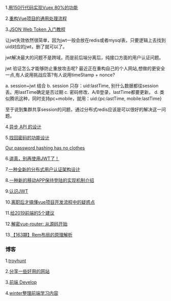 
1.[用150行代码实现Vuex 80%的功能](https://juejin.im/post/5c62ea95e51d457ffe60c084)

2.[重构Vue项目的通用处理流程](https://juejin.im/post/5c60e3a3e51d457fa277efc1)

3.[JSON Web Token 入门教程](http://www.ruanyifeng.com/blog/2018/07/json_web_token-tutorial.html)

让jwt失效依然很简单，因为jwt一般会放在redis或者mysql表，只要逻辑上去找到uid对应的jwt，删了就可以了。

jwt解决最大的问题不是跨域，而是前后端分离后，纯接口方面的用户认证问题。

jwt 验证怎么才能够防止重放攻击呢? 最近正在重构自己的个人网站,想做的更安全一点,有人说用挑战应答?有人说用timeStamp + nonce? 

  a. session+jwt 结合
  b. session 只存：uid:lastTime, 别什么数据都往session 丢。用lastTime确定是否过期
  c. 密码修改、A/B登录，lastTime都要更新。
  d. 类似腾讯这种，同时支持pc+mobile，就用：uid:{pc:lastTime, mobile:lastTime}
  
 至于说到集群共享session的问题，通过分布式redis应该是可以很好的解决这一问题。
 
 4.[异步 API 的设计](http://www.ruanyifeng.com/blog/2018/12/async-api-design.html)
 
 5.[找回密码的功能设计](http://www.ruanyifeng.com/blog/2019/02/password.html)
 
 [Our password hashing has no clothes](https://www.troyhunt.com/our-password-hashing-has-no-clothes/)
 
 6.[讲真，别再使用JWT了！](https://www.jianshu.com/p/af8360b83a9f)
 
 7.[一种全新的分布式用户认证架构设计](https://www.jianshu.com/p/85d86877a1a6)
 
 8.[一种新的移动APP保持登陆的实现机制介绍](https://www.jianshu.com/p/b4cf771e570e)
 
 9.[认识JWT](https://www.cnblogs.com/cjsblog/p/9277677.html)
 
 10.[离职后才搞懂vue项目开发流程中的疑惑点](https://juejin.im/post/5c488a3cf265da615705cc2a)
 
 11.[给2019前端的5个建议](https://juejin.im/post/5c617c576fb9a049e93d33a4)
 
 12.[解密vue-router: 从源码开始](https://juejin.im/post/5af108dc518825672565cf31)
 
 13.[【163期】Rem布局的原理解析](https://mp.weixin.qq.com/s?__biz=MzA5Njc3Njk5NA==&mid=2650529379&idx=1&sn=72e06aca8c404a652b39c0bf481e8206&chksm=88a5982ebfd211389d219d29e2a9ba1598eb1c5bdeb8a88a6c292743bc592137cd99c2136495#rd)
 
 ### 博客
 1.[troyhunt](https://www.troyhunt.com/)
 
 2.[分享一些好用的网站](https://juejin.im/post/5c602ba6e51d457fc75f7d09)
 
 3.[前端 Develop](http://chuangzaoshi.com/code)
 
  4.[winter整理前端学习内容](https://github.com/kamranahmedse/developer-roadmap/blob/master/readme.md)
 
